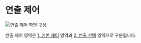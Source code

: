 # 연출 제어
![연출 제어 화면 구성](../image/main/control_2.jpg)

연출 제어 영역은 [1. 기본 제어](control/basic.md) 영역과 [2. 연출 선택](control/choose.md) 영역으로 구분됩니다.
